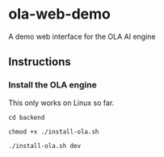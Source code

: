 # ola-web-demo
A demo web interface for the OLA AI engine

## Instructions
### Install the OLA engine
This only works on Linux so far.
```
cd backend

chmod +x ./install-ola.sh

./install-ola.sh dev
```